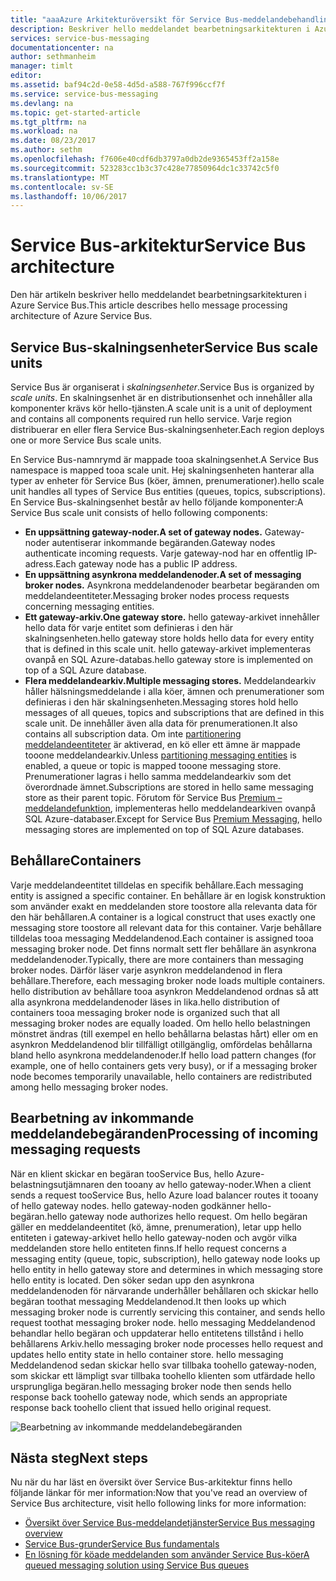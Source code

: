 ```yaml
---
title: "aaaAzure Arkitekturöversikt för Service Bus-meddelandebehandling | Microsoft Docs"
description: Beskriver hello meddelandet bearbetningsarkitekturen i Azure Service Bus.
services: service-bus-messaging
documentationcenter: na
author: sethmanheim
manager: timlt
editor: 
ms.assetid: baf94c2d-0e58-4d5d-a588-767f996ccf7f
ms.service: service-bus-messaging
ms.devlang: na
ms.topic: get-started-article
ms.tgt_pltfrm: na
ms.workload: na
ms.date: 08/23/2017
ms.author: sethm
ms.openlocfilehash: f7606e40cdf6db3797a0db2de9365453ff2a158e
ms.sourcegitcommit: 523283cc1b3c37c428e77850964dc1c33742c5f0
ms.translationtype: MT
ms.contentlocale: sv-SE
ms.lasthandoff: 10/06/2017
---
```

# <a name="service-bus-architecture"></a><span data-ttu-id="6b893-103">Service Bus-arkitektur</span><span class="sxs-lookup"><span data-stu-id="6b893-103">Service Bus architecture</span></span>
<span data-ttu-id="6b893-104">Den här artikeln beskriver hello meddelandet bearbetningsarkitekturen i Azure Service Bus.</span><span class="sxs-lookup"><span data-stu-id="6b893-104">This article describes hello message processing architecture of Azure Service Bus.</span></span>

## <a name="service-bus-scale-units"></a><span data-ttu-id="6b893-105">Service Bus-skalningsenheter</span><span class="sxs-lookup"><span data-stu-id="6b893-105">Service Bus scale units</span></span>
<span data-ttu-id="6b893-106">Service Bus är organiserat i *skalningsenheter*.</span><span class="sxs-lookup"><span data-stu-id="6b893-106">Service Bus is organized by *scale units*.</span></span> <span data-ttu-id="6b893-107">En skalningsenhet är en distributionsenhet och innehåller alla komponenter krävs kör hello-tjänsten.</span><span class="sxs-lookup"><span data-stu-id="6b893-107">A scale unit is a unit of deployment and contains all components required run hello service.</span></span> <span data-ttu-id="6b893-108">Varje region distribuerar en eller flera Service Bus-skalningsenheter.</span><span class="sxs-lookup"><span data-stu-id="6b893-108">Each region deploys one or more Service Bus scale units.</span></span>

<span data-ttu-id="6b893-109">En Service Bus-namnrymd är mappade tooa skalningsenhet.</span><span class="sxs-lookup"><span data-stu-id="6b893-109">A Service Bus namespace is mapped tooa scale unit.</span></span> <span data-ttu-id="6b893-110">Hej skalningsenheten hanterar alla typer av enheter för Service Bus (köer, ämnen, prenumerationer).</span><span class="sxs-lookup"><span data-stu-id="6b893-110">hello scale unit handles all types of Service Bus entities (queues, topics, subscriptions).</span></span> <span data-ttu-id="6b893-111">En Service Bus-skalningsenhet består av hello följande komponenter:</span><span class="sxs-lookup"><span data-stu-id="6b893-111">A Service Bus scale unit consists of hello following components:</span></span>

* <span data-ttu-id="6b893-112">**En uppsättning gateway-noder.**</span><span class="sxs-lookup"><span data-stu-id="6b893-112">**A set of gateway nodes.**</span></span> <span data-ttu-id="6b893-113">Gateway-noder autentiserar inkommande begäranden.</span><span class="sxs-lookup"><span data-stu-id="6b893-113">Gateway nodes authenticate incoming requests.</span></span> <span data-ttu-id="6b893-114">Varje gateway-nod har en offentlig IP-adress.</span><span class="sxs-lookup"><span data-stu-id="6b893-114">Each gateway node has a public IP address.</span></span>
* <span data-ttu-id="6b893-115">**En uppsättning asynkrona meddelandenoder.**</span><span class="sxs-lookup"><span data-stu-id="6b893-115">**A set of messaging broker nodes.**</span></span> <span data-ttu-id="6b893-116">Asynkrona meddelandenoder bearbetar begäranden om meddelandeentiteter.</span><span class="sxs-lookup"><span data-stu-id="6b893-116">Messaging broker nodes process requests concerning messaging entities.</span></span>
* <span data-ttu-id="6b893-117">**Ett gateway-arkiv.**</span><span class="sxs-lookup"><span data-stu-id="6b893-117">**One gateway store.**</span></span> <span data-ttu-id="6b893-118">hello gateway-arkivet innehåller hello data för varje entitet som definieras i den här skalningsenheten.</span><span class="sxs-lookup"><span data-stu-id="6b893-118">hello gateway store holds hello data for every entity that is defined in this scale unit.</span></span> <span data-ttu-id="6b893-119">hello gateway-arkivet implementeras ovanpå en SQL Azure-databas.</span><span class="sxs-lookup"><span data-stu-id="6b893-119">hello gateway store is implemented on top of a SQL Azure database.</span></span>
* <span data-ttu-id="6b893-120">**Flera meddelandearkiv.**</span><span class="sxs-lookup"><span data-stu-id="6b893-120">**Multiple messaging stores.**</span></span> <span data-ttu-id="6b893-121">Meddelandearkiv håller hälsningsmeddelande i alla köer, ämnen och prenumerationer som definieras i den här skalningsenheten.</span><span class="sxs-lookup"><span data-stu-id="6b893-121">Messaging stores hold hello messages of all queues, topics and subscriptions that are defined in this scale unit.</span></span> <span data-ttu-id="6b893-122">De innehåller även alla data för prenumerationen.</span><span class="sxs-lookup"><span data-stu-id="6b893-122">It also contains all subscription data.</span></span> <span data-ttu-id="6b893-123">Om inte [partitionering meddelandeentiteter](service-bus-partitioning.md) är aktiverad, en kö eller ett ämne är mappade tooone meddelandearkiv.</span><span class="sxs-lookup"><span data-stu-id="6b893-123">Unless [partitioning messaging entities](service-bus-partitioning.md) is enabled, a queue or topic is mapped tooone messaging store.</span></span> <span data-ttu-id="6b893-124">Prenumerationer lagras i hello samma meddelandearkiv som det överordnade ämnet.</span><span class="sxs-lookup"><span data-stu-id="6b893-124">Subscriptions are stored in hello same messaging store as their parent topic.</span></span> <span data-ttu-id="6b893-125">Förutom för Service Bus [Premium – meddelandefunktion](service-bus-premium-messaging.md), implementeras hello meddelandearkiven ovanpå SQL Azure-databaser.</span><span class="sxs-lookup"><span data-stu-id="6b893-125">Except for Service Bus [Premium Messaging](service-bus-premium-messaging.md), hello messaging stores are implemented on top of SQL Azure databases.</span></span>

## <a name="containers"></a><span data-ttu-id="6b893-126">Behållare</span><span class="sxs-lookup"><span data-stu-id="6b893-126">Containers</span></span>
<span data-ttu-id="6b893-127">Varje meddelandeentitet tilldelas en specifik behållare.</span><span class="sxs-lookup"><span data-stu-id="6b893-127">Each messaging entity is assigned a specific container.</span></span> <span data-ttu-id="6b893-128">En behållare är en logisk konstruktion som använder exakt en meddelanden store toostore alla relevanta data för den här behållaren.</span><span class="sxs-lookup"><span data-stu-id="6b893-128">A container is a logical construct that uses exactly one messaging store toostore all relevant data for this container.</span></span> <span data-ttu-id="6b893-129">Varje behållare tilldelas tooa messaging Meddelandenod.</span><span class="sxs-lookup"><span data-stu-id="6b893-129">Each container is assigned tooa messaging broker node.</span></span> <span data-ttu-id="6b893-130">Det finns normalt sett fler behållare än asynkrona meddelandenoder.</span><span class="sxs-lookup"><span data-stu-id="6b893-130">Typically, there are more containers than messaging broker nodes.</span></span> <span data-ttu-id="6b893-131">Därför läser varje asynkron meddelandenod in flera behållare.</span><span class="sxs-lookup"><span data-stu-id="6b893-131">Therefore, each messaging broker node loads multiple containers.</span></span> <span data-ttu-id="6b893-132">hello distribution av behållare tooa asynkron Meddelandenod ordnas så att alla asynkrona meddelandenoder läses in lika.</span><span class="sxs-lookup"><span data-stu-id="6b893-132">hello distribution of containers tooa messaging broker node is organized such that all messaging broker nodes are equally loaded.</span></span> <span data-ttu-id="6b893-133">Om hello hello belastningen mönstret ändras (till exempel en hello behållarna belastas hårt) eller om en asynkron Meddelandenod blir tillfälligt otillgänglig, omfördelas behållarna bland hello asynkrona meddelandenoder.</span><span class="sxs-lookup"><span data-stu-id="6b893-133">If hello load pattern changes (for example, one of hello containers gets very busy), or if a messaging broker node becomes temporarily unavailable, hello containers are redistributed among hello messaging broker nodes.</span></span>

## <a name="processing-of-incoming-messaging-requests"></a><span data-ttu-id="6b893-134">Bearbetning av inkommande meddelandebegäranden</span><span class="sxs-lookup"><span data-stu-id="6b893-134">Processing of incoming messaging requests</span></span>
<span data-ttu-id="6b893-135">När en klient skickar en begäran tooService Bus, hello Azure-belastningsutjämnaren den tooany av hello gateway-noder.</span><span class="sxs-lookup"><span data-stu-id="6b893-135">When a client sends a request tooService Bus, hello Azure load balancer routes it tooany of hello gateway nodes.</span></span> <span data-ttu-id="6b893-136">hello gateway-noden godkänner hello-begäran.</span><span class="sxs-lookup"><span data-stu-id="6b893-136">hello gateway node authorizes hello request.</span></span> <span data-ttu-id="6b893-137">Om hello begäran gäller en meddelandeentitet (kö, ämne, prenumeration), letar upp hello entiteten i gateway-arkivet hello hello gateway-noden och avgör vilka meddelanden store hello entiteten finns.</span><span class="sxs-lookup"><span data-stu-id="6b893-137">If hello request concerns a messaging entity (queue, topic, subscription), hello gateway node looks up hello entity in hello gateway store and determines in which messaging store hello entity is located.</span></span> <span data-ttu-id="6b893-138">Den söker sedan upp den asynkrona meddelandenoden för närvarande underhåller behållaren och skickar hello begäran toothat messaging Meddelandenod.</span><span class="sxs-lookup"><span data-stu-id="6b893-138">It then looks up which messaging broker node is currently servicing this container, and sends hello request toothat messaging broker node.</span></span> <span data-ttu-id="6b893-139">hello messaging Meddelandenod behandlar hello begäran och uppdaterar hello entitetens tillstånd i hello behållarens Arkiv.</span><span class="sxs-lookup"><span data-stu-id="6b893-139">hello messaging broker node processes hello request and updates hello entity state in hello container store.</span></span> <span data-ttu-id="6b893-140">hello messaging Meddelandenod sedan skickar hello svar tillbaka toohello gateway-noden, som skickar ett lämpligt svar tillbaka toohello klienten som utfärdade hello ursprungliga begäran.</span><span class="sxs-lookup"><span data-stu-id="6b893-140">hello messaging broker node then sends hello response back toohello gateway node, which sends an appropriate response back toohello client that issued hello original request.</span></span>

![Bearbetning av inkommande meddelandebegäranden](./media/service-bus-architecture/ic690644.png)

## <a name="next-steps"></a><span data-ttu-id="6b893-142">Nästa steg</span><span class="sxs-lookup"><span data-stu-id="6b893-142">Next steps</span></span>
<span data-ttu-id="6b893-143">Nu när du har läst en översikt över Service Bus-arkitektur finns hello följande länkar för mer information:</span><span class="sxs-lookup"><span data-stu-id="6b893-143">Now that you've read an overview of Service Bus architecture, visit hello following links for more information:</span></span>

* [<span data-ttu-id="6b893-144">Översikt över Service Bus-meddelandetjänster</span><span class="sxs-lookup"><span data-stu-id="6b893-144">Service Bus messaging overview</span></span>](service-bus-messaging-overview.md)
* [<span data-ttu-id="6b893-145">Service Bus-grunder</span><span class="sxs-lookup"><span data-stu-id="6b893-145">Service Bus fundamentals</span></span>](service-bus-fundamentals-hybrid-solutions.md)
* [<span data-ttu-id="6b893-146">En lösning för köade meddelanden som använder Service Bus-köer</span><span class="sxs-lookup"><span data-stu-id="6b893-146">A queued messaging solution using Service Bus queues</span></span>](service-bus-dotnet-multi-tier-app-using-service-bus-queues.md)


